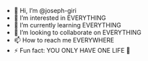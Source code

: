 - 👋 Hi, I’m @joseph-giri
- 👀 I’m interested in EVERYTHING
- 🌱 I’m currently learning EVERYTHING
- 💞️ I’m looking to collaborate on EVERYTHING
- 📫 How to reach me EVERYWHERE
- ⚡ Fun fact: YOU ONLY HAVE ONE LIFE 🧬

<!---
joseph-giri/joseph-giri is a ✨ special ✨ repository because its `README.md` (this file) appears on your GitHub profile.
You can click the Preview link to take a look at your changes.
--->
